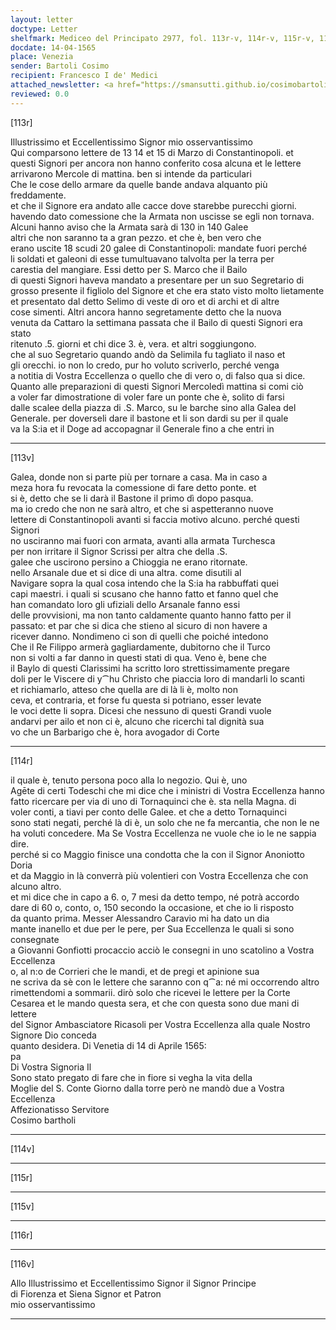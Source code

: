 ```yaml
---
layout: letter
doctype: Letter
shelfmark: Mediceo del Principato 2977, fol. 113r-v, 114r-v, 115r-v, 116r-v
docdate: 14-04-1565
place: Venezia
sender: Bartoli Cosimo
recipient: Francesco I de' Medici
attached_newsletter: <a href="https://smansutti.github.io/cosimobartoli/texts/3079_108/">3079_108</a>
reviewed: 0.0
---
```


[113r]  
  
  
Illustrissimo et Eccellentissimo Signor mio osservantissimo  
Qui comparsono lettere de 13 14 et 15 di Marzo di Constantinopoli. et  
questi Signori per ancora non hanno conferito cosa alcuna et le lettere  
arrivarono Mercole di mattina. ben si intende da particulari  
Che le cose dello armare da quelle bande andava alquanto più freddamente.  
et che il Signore era andato alle cacce dove starebbe purecchi giorni.  
havendo dato comessione che la Armata non uscisse se egli non tornava.  
Alcuni hanno aviso che la Armata sarà di 130 in 140 Galee  
altri che non saranno ta a gran pezzo. et che è, ben vero che  
erano uscite 18 scudi 20 galee di Constantinopoli: mandate fuori perché  
li soldati et galeoni di esse tumultuavano talvolta per la terra per  
carestia del mangiare. Essi detto per S. Marco che il Bailo  
di questi Signori haveva mandato a presentare per un suo Segretario di  
grosso presente il figliolo del Signore et che era stato visto molto lietamente  
et presentato dal detto Selimo di veste di oro et di archi et di altre  
cose simenti. Altri ancora hanno segretamente detto che la nuova  
venuta da Cattaro la settimana passata che il Bailo di questi Signori era stato  
ritenuto .5. giorni et chi dice 3. è, vera. et altri soggiungono.  
che al suo Segretario quando andò da Selimila fu tagliato il naso et  
gli orecchi. io non lo credo, pur ho voluto scriverlo, perché venga  
a notitia di Vostra Eccellenza o quello che di vero o, di falso qua si dice.  
Quanto alle preparazioni di questi Signori Mercoledì mattina si comi ciò  
a voler far dimostratione di voler fare un ponte che è, solito di farsi  
dalle scalee della piazza di .S. Marco, su le barche sino alla Galea del  
Generale. per doverseli dare il bastone et li son dardi su per il quale  
va la S:ia et il Doge ad accopagnar il Generale fino a che entri in  
  
---  

[113v]  
  
  
Galea, donde non si parte più per tornare a casa. Ma in caso a  
meza hora fu revocata la comessione di fare detto ponte. et  
si è, detto che se li darà il Bastone il primo dì dopo pasqua.  
ma io credo che non ne sarà altro, et che si aspetteranno nuove  
lettere di Constantinopoli avanti si faccia motivo alcuno. perché questi Signori  
no usciranno mai fuori con armata, avanti alla armata Turchesca  
per non irritare il Signor Scrissi per altra che della .S.  
galee che uscirono persino a Chioggia ne erano ritornate.  
nello Arsanale due et si dice di una altra. come disutili al  
Navigare sopra la qual cosa intendo che la S:ia ha rabbuffati quei  
capi maestri. i quali si scusano che hanno fatto et fanno quel che  
han comandato loro gli ufiziali dello Arsanale fanno essi  
delle provvisioni, ma non tanto caldamente quanto hanno fatto per il  
passato: et par che si dica che stieno al sicuro di non havere a  
ricever danno. Nondimeno ci son di quelli che poiché intedono  
Che il Re Filippo armerà gagliardamente, dubitorno che il Turco  
non si volti a far danno in questi stati di qua. Veno è, bene che  
il Baylo di questi Clarissimi ha scritto loro strettissimamente pregare  
doli per le Viscere di y⁀hu Christo che piaccia loro di mandarli lo scanti  
et richiamarlo, atteso che quella are di là li è, molto non  
ceva, et contraria, et forse fu questa si potriano, esser levate  
le voci dette li sopra. Dicesi che nessuno di questi Grandi vuole  
andarvi per ailo et non ci è, alcuno che ricerchi tal dignità sua  
vo che un Barbarigo che è, hora avogador di Corte  
  
---  

[114r]  
  
  
il quale è, tenuto persona poco alla lo negozio. Qui è, uno  
Agēte di certi Todeschi che mi dice che i ministri di Vostra Eccellenza hanno  
fatto ricercare per via di uno di Tornaquinci che è. sta nella Magna. di  
voler conti, a tiavi per conto delle Galee. et che a detto Tornaquinci  
sono stati negati, perché là di è, un solo che ne fa mercantia, che non le ne  
ha voluti concedere. Ma Se Vostra Eccellenza ne vuole che io le ne sappia dire.  
perché si co Maggio finisce una condotta che la con il Signor Anoniotto Doria  
et da Maggio in là converrà più volentieri con Vostra Eccellenza che con alcuno altro.  
et mi dice che in capo a 6. o, 7 mesi da detto tempo, né potrà accordo  
dare di 60 o, conto, o, 150 secondo la occasione, et che io li risposto  
da quanto prima. Messer Alessandro Caravio mi ha dato un dia  
mante inanello et due per le pere, per Sua Eccellenza le quali si sono consegnate  
a Giovanni Gonfiotti procaccio acciò le consegni in uno scatolino a Vostra Eccellenza  
o, al n:o de Corrieri che le mandi, et de pregi et apinione sua  
ne scriva da sè con le lettere che saranno con q⁀a: né mi occorrendo altro  
rimettendomi a sommarii. dirò solo che ricevei le lettere per la Corte  
Cesarea et le mando questa sera, et che con questa sono due mani di lettere  
del Signor Ambasciatore Ricasoli per Vostra Eccellenza alla quale Nostro Signore Dio conceda  
quanto desidera. Di Venetia di 14 di Aprile 1565:  
pa  
Di Vostra Signoria Il  
Sono stato pregato di fare che in fiore si vegha la vita della  
Moglie del S. Conte Giorno dalla torre però ne mandò due a Vostra Eccellenza  
Affezionatisso Servitore  
Cosimo bartholi  
  
---  

[114v]  
  
  
  
---  

[115r]  
  
  
  
---  

[115v]  
  
  
  
---  

[116r]  
  
  
  
---  

[116v]  
  
  
Allo Illustrissimo et Eccellentissimo Signor il Signor Principe  
di Fiorenza et Siena Signor et Patron  
mio osservantissimo  
  
---  

